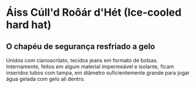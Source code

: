 <html>
    <head>
        <title></title>
    </head>
    <body>
        <h1>Áiss Cúll'd Roôár d'Hét (Ice-cooled hard hat)</h1>
        <h2>O chapéu de segurança resfriado a gelo</h2>
        <p>Unidos com cianoacrilato, tecidos jeans em formato de bolsas. Internamente, feitos em algum material impermeável e isolante, ficam inseridos tubos com tampa, em diâmetro suficientemente grande para jogar água gelada com gelo ali dentro.</p>
    </body>
</html>